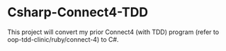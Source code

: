 # Csharp-Connect4-TDD
This project will convert my prior Connect4 (with TDD) program (refer to oop-tdd-clinic/ruby/connect-4) to C#.
